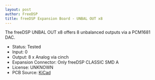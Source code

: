 ```yaml
---
layout: post
author: FreeDSP
title: freeDSP Expansion Board - UNBAL OUT x8
---
```



The freeDSP UNBAL OUT x8 offers 8 unbalanced outputs via a PCM1681 DAC.&nbsp;

<ul>
<li>Status: Tested</li>
<li>Input: 0</li>
<li>Output: 8 x Analog via cinch</li>
<li>Expansion Connector: Only freeDSP CLASSIC SMD A</li>
<li>License: UNKNOWN</li>
<li>PCB Source: <a href="https://github.com/freeDSP/freeDSPx-UNBAL-OUT-x8" target="_blank" rel="noopener">KiCad</a></li>
</ul>
